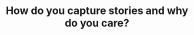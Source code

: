 ---
layout: post
title: How do you capture stories and why do you care?
volume: vocal
chapter: capturing stories 
tag: capturing stories
buttonStyle: fg-guide-note
backgroundStyle: bg-guide-note
---